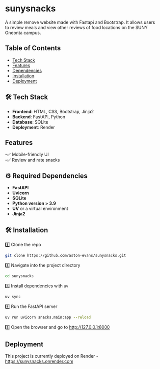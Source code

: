 # sunysnacks
A simple remove website made with Fastapi and Bootstrap. It allows users to review meals and view other reviews of food locations on the SUNY Oneonta campus.

## Table of Contents
  * [Tech Stack](#Tech-Stack)
  * [Features](#Features)
  * [Dependencies](#Required-Dependencies)
  * [Installation](#Installation)
  * [Deployment](#Deployment)


## 🛠 Tech Stack
- **Frontend**: HTML, CSS, Bootstrap, Jinja2
- **Backend**: FastAPI, Python
- **Database**: SQLite
- **Deployment**: Render

## Features
-✅ Mobile-friendly UI  
-✅ Review and rate snacks 

## ⚙️ Required Dependencies
- **FastAPI**
- **Uvicorn**
- **SQLite**
- **Python version > 3.9**
- **UV** or a virtual environment
- **Jinja2**

## 🛠 Installation
1️⃣ Clone the repo 
```sh
git clone https://github.com/aston-evans/sunysnacks.git
```
2️⃣ Navigate into the project directory
```sh
cd sunysnacks
```
3️⃣ Install dependencies with `uv`
```sh
uv sync
```
4️⃣ Run the FastAPI server
```sh
uv run uvicorn snacks.main:app --reload
```
5️⃣ Open the browser and go to http://127.0.0.1:8000

## Deployment
This project is currently deployed on Render - https://sunysnacks.onrender.com
